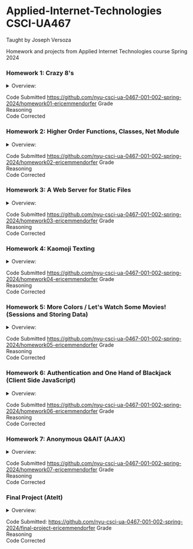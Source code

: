 # Applied-Internet-Technologies  CSCI-UA467 
Taught by Joseph Versoza  

Homework and projects from Applied Internet Technologies course Spring 2024

### Homework 1: Crazy 8's
<details>
<summary>Overview:</summary>  
Description
  <br>
Create a demo of an interactive card game, Crazy Eights, that allows two turns to be played (one "player" turn and one computer turn).

<li> the game will use a standard 52-card deck of French suited playing cards
</li> <li> a configuration file will be used to set the cards remaining the in the draw pile, the player's hand and the computer's hand
</li> <li> alternatively, without a configuration, the game will generate a deck of cards, shuffle, and deal five cards to each player
</li> <li> a single card is drawn from the draw pile - it is used as the starter
</li> <li> the starter card dictates the suit or rank that should be played next
</li> <li> for example, if the starter is 2♦️
</li> <li> …then the next card to played must have either a rank of 2 or a suit of ♦️
</li> <li> the player and computer alternate turns discarding a single card from their hand that matches either the suit or rank of the starter
</li> <li> a card with a rank of 8 can be placed at any time regardless of the rank and suit of the starter
</li> <li> if an 8 is played, then the suit of the starter can be set
</li> <li> for example, if the starter is 2♦️
</li> <li> …and an 8 is played
</li> <li> the suit can be set to any of the four suits: ♠️ ❤️'♣️ ♦️
</li> <li> if a card cannot be played, cards must be drawn from the draw pile until a card can be played (otherwise pass)
</li> <li> the first to discard all of the cards in their hand wins!
</li> <li> 👀 Note however that the demo will only have two turns: the player first, and the computer second. The computer's turn logic will be limited. </li>
<br>
You'll create this game in 2 parts:

<li>create functions for managing a standard 52-card deck (you may use these functions in the next part, but you are not required to do so)  </li>
<li>create an interactive demo of the first two turns of a game of Crazy Eights</li>
<br>
<details>
<summary>Objectives:</summary>  
<li>Write some JavaScript!</li>
  <li>control structures  </li>
 <li> functions  </li>
 <li> Object, Array, and string manipulation  </li>
 <li> Learn how to run node programs  </li>
  <li> Learn about node built-ins:  </li>
 <li> process  </li>
  <li>the fs module  </li>
 <li> import and export  </li>
 <li> Install and use ES Modules; create your own  </li>
 <li> Run unit tests to check your work  </li>
<li>  Use a static analysis tool (eslint) to help prevent bugs / errors </li>
</details>
</details>

Code Submitted  https://github.com/nyu-csci-ua-0467-001-002-spring-2024/homework01-ericemmendorfer
Grade  
 Reasoning  
Code Corrected

### Homework 2: Higher Order Functions, Classes, Net Module
  
<details>
<summary>Overview:</summary>  
Description  
 <li> hoffy.mjs - write a series of functions that demonstrate the use of the rest operator (or call/apply), and higher order functions  </li>
 <li> drawing.mjs - create a class that represents svg markup  </li>
 <li> sfmovie.mjs and report.mjs - create functions and a short program to read data from a file and analyze that data using map, reduce, and filter  </li>
</details>

Code Submitted  https://github.com/nyu-csci-ua-0467-001-002-spring-2024/homework02-ericemmendorfer
Grade    
Reasoning    
Code Corrected

### Homework 3: A Web Server for Static Files
<details>
<summary>Overview:</summary>  
Description: <br> 
Create a web server that:
<br>
  
<li> allows "redirect" configuration  </li>
<li> serves static files such as html files, images, and css… from a specific directory  </li>
<li> serves markdown files as compiled html  </li>
<li> displays list of links to contained files and directories if the url path is directory  </li>
<li> At the end, you'll have a toy http server that you can use to serve files and directory indexes.</li>
  <br>
Again, this web server will be built off of and run from node's built-in TCP server (from the net module).
  
You can only use the following modules for this assignment →
  
<li>net - for creating TCP servers and clients  </li>
<li>fs - a module for file system related tasks, such as reading and writing files  </li>
<li>path - a module for file name and path related manipulation (such as extracting an extension from a file name and joining path names)  </li>
<li>url - to convert a file url to a file path  </li>
<li>markdown-it - a module for compiling markdown into html (must be installed)  </li>
⚠️You can't use the http module… or install additional web related libraries, such as express  
</details>

Code Submitted  https://github.com/nyu-csci-ua-0467-001-002-spring-2024/homework03-ericemmendorfer
Grade  
 Reasoning  
Code Corrected

### Homework 4: Kaomoji Texting
<details>
<summary>Overview:</summary>  
Description  
Create a site that takes a text message and replaces the words representing emotions with kaomoji! <br>
E.g. "Today's weather is nice and it makes me happy" -> "Today's weather is nice and it makes me ♥(ˆ⌣ˆԅ)"
  <br>
Kaomoji is a Japanese version of emoticons (such as :) for a smiling face). They tend to be more expressive than traditional emoticons, hence more fun to play with.
  <br>
Additionally, users will be able to manage the mapping of words with kaomoji through the manipulation of an in-memory data store.
  <br>
In this homework you'll be working with:
  
<li>serving static files  </li>
<li>middleware  </li>
<li>handling and creating forms: GET and POST  </li>
<li>storing and managing data in-memory  </li>
</details>

Code Submitted  https://github.com/nyu-csci-ua-0467-001-002-spring-2024/homework04-ericemmendorfer
Grade  
 Reasoning  
Code Corrected

### Homework 5: More Colors / Let's Watch Some Movies! (Sessions and Storing Data)
<details>
<summary>Overview:</summary>  
Goals:
<br>
There are two main parts to this assignment:
<br>
Session Management / Handling Cookies (Part 1)  
<li>build your own middleware to parse cookies  </li>
<li>build your own middleware to create an in-memory session store  </li>
Storing and Retrieving Data (Parts 2 - 6)  
<li>use the commandline mongodb client to create a database, collection and several documents  </li>
<li>use mongoose to read data from mongodb  </li>
<li>use mongoose to write data to mongodb  </li>
<li>use pre-built session middleware (Part 6)  </li>
  <br>
Description  <br>
By the end of this project… you should be familiar with:
  
<li>writing middleware  </li>
<li>setting and reading cookies  </li>
<li>some basic read and write operations with mongodb…  </li>
<li>integrating mongodb with an Express web application using Mongoose </li>
<br>
You'll create / modify two express apps:    
A simple demo site that has two pages (partially written for you):  <br>
a page to change the background color of the site: /preferences  
<li>has a simple form   </li>
<li>changes made in the form are stored in the user's session   </li>
<li>a page showing the current data that's stored in that user's session: /  </li>
<br>
A site that has a list of movies:  
<li>the first page is a list of movies: /movies  </li>
<li>displays a table of movies  </li>
<li>has a form to filter the movies by director name  </li>
<li>the second page allows the user to add movies: /movies/add </li>
</details>

Code Submitted  https://github.com/nyu-csci-ua-0467-001-002-spring-2024/homework05-ericemmendorfer
Grade  
 Reasoning  
Code Corrected

### Homework 6: Authentication and One Hand of Blackjack (Client Side JavaScript)
<details>
<summary>Overview:</summary>  
Description  <br>
Login, Registration, and Multiple Models  <br>
Finish a link aggregator site (like reddit, hacker news, etc.) that supports user registration and login… along with the ability to post articles (links).
  <br>
Registering or logging in will create an authenticated session that contains all of the logged in user's information. Some elements on pages will only appear when a user is logged in. Some pages will redirect to login if a user arrives unauthenticated.
    <br>

Most of the code for this is already written; only three functions must be implemented
    <br>

Goals  
<li> use bcrypt.js (argon2 is suggested by owasp, but argon2 may not install on all systems) to salt and hash a password and to compare a hash to a plain text password  </li>
<li>use the slides on authentication to implement login and registration  </li>
<li>use req.params to capture a part of the url path  </li>
<br>
The starter code also contains:
  
<li>express-session to store user data / an authenticated session  </li>
<li>referenced documents to model users and posted articles  </li>
⚠️⚠️⚠️ WARNING ⚠️⚠️⚠️  
This homework is for learning purposes only; do not use it for authentication on a deployed site
  <br>
our application will only be served locally, and consequently, it will not be served over an encrypted connection … and - related - cookies aren't set to secure  
<li>it will allow case sensitive usernames  </li>
<li>not all errors are accounted for or handled gracefully  </li>
<li>system level errors and user errors may not be distinguishable  </li>
<li>some error messaging may reveal too much information  </li>
<li>user interaction and error messaging will be minimal (for example, successful login should redirect to page that required login)  </li>
<li>some error messages reveal info about the existence of a user  </li>
<li>our secret for session options is kept in our repository  </li>
  <br>
Features:  
<br>
The following features are partially implemented
  
<li> register a new account  </li>
<li> login using an existing account  </li>
<li> show a single article's details  </li>
<br>
These features are fully implemented:
  
<li>view all posted articles  </li>
<li>add a new article (only when logged in)  </li>
<li>prevent / allow access to certain ui elements or pages based on authenticated status  </li>
<br>
The app has 5 pages and 3 forms: 
<li>/ - lists all articles  </li>
<li>/register - register form  </li>
<li>/login - login form  </li>
<li>/article/add - add new article form  </li>
<li>/article/:slug - detail page for a specific article </li>
</details>

Code Submitted  https://github.com/nyu-csci-ua-0467-001-002-spring-2024/homework06-ericemmendorfer
Grade  
 Reasoning  
Code Corrected

### Homework 7: Anonymous Q&AIT (AJAX)
<details>
<summary>Overview:</summary>  
Goals / Topics Covered:
  <br> 
  
  You'll be using the following concepts:
<li>fetch</li>
<li>sending back json from Express  </li>
<br>
Description  
  <br>
Create a question-and-answer site where users post questions and answers to these questions anonymously. You will create this "single page app" using AJAX calls instead of regular page rendering and form submission.  
<br>
<br>
You will:  
<li> Implement routes to create an API for retrieving questions and adding new ones  </li>
<li>Use JavaScript to trigger background requests to the API from the form submit buttons</li>
</details>

Code Submitted  https://github.com/nyu-csci-ua-0467-001-002-spring-2024/homework07-ericemmendorfer
Grade  
 Reasoning  
Code Corrected

### Final Project (AteIt)
<details>
<summary>Overview:</summary>  
</details>

Code Submitted: https://github.com/nyu-csci-ua-0467-001-002-spring-2024/final-project-ericemmendorfer
Grade  
 Reasoning  
Code Corrected
